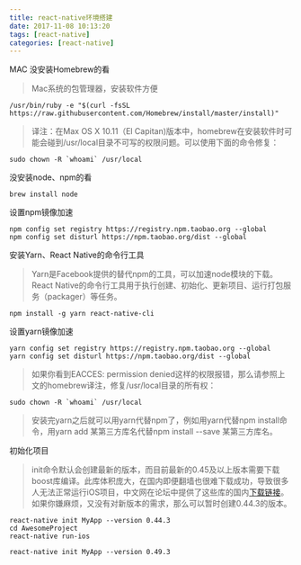 ```yaml
---
title: react-native环境搭建
date: 2017-11-08 10:13:20
tags: [react-native]
categories: [react-native]
---
```


MAC
没安装Homebrew的看
>Mac系统的包管理器，安装软件方便

    /usr/bin/ruby -e "$(curl -fsSL https://raw.githubusercontent.com/Homebrew/install/master/install)"

>译注：在Max OS X 10.11（El Capitan)版本中，homebrew在安装软件时可能会碰到/usr/local目录不可写的权限问题。可以使用下面的命令修复：

    sudo chown -R `whoami` /usr/local

没安装node、npm的看

    brew install node

设置npm镜像加速

    npm config set registry https://registry.npm.taobao.org --global
    npm config set disturl https://npm.taobao.org/dist --global


安装Yarn、React Native的命令行工具

>Yarn是Facebook提供的替代npm的工具，可以加速node模块的下载。React Native的命令行工具用于执行创建、初始化、更新项目、运行打包服务（packager）等任务。

    npm install -g yarn react-native-cli

设置yarn镜像加速

    yarn config set registry https://registry.npm.taobao.org --global
    yarn config set disturl https://npm.taobao.org/dist --global
    
>如果你看到EACCES: permission denied这样的权限报错，那么请参照上文的homebrew译注，修复/usr/local目录的所有权：

    sudo chown -R `whoami` /usr/local
    
>安装完yarn之后就可以用yarn代替npm了，例如用yarn代替npm install命令，用yarn add 某第三方库名代替npm install --save 某第三方库名。

初始化项目
>init命令默认会创建最新的版本，而目前最新的0.45及以上版本需要下载boost库编译。此库体积庞大，在国内即便翻墙也很难下载成功，导致很多人无法正常运行iOS项目，中文网在论坛中提供了这些库的国内[下载链接](http://bbs.reactnative.cn/topic/4301/ios-rn-0-45%E4%BB%A5%E4%B8%8A%E7%89%88%E6%9C%AC%E6%89%80%E9%9C%80%E7%9A%84%E7%AC%AC%E4%B8%89%E6%96%B9%E7%BC%96%E8%AF%91%E5%BA%93-boost%E7%AD%89)。如果你嫌麻烦，又没有对新版本的需求，那么可以暂时创建0.44.3的版本。

    react-native init MyApp --version 0.44.3
    cd AwesomeProject
    react-native run-ios

    react-native init MyApp --version 0.49.3



